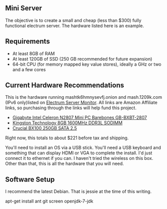 Mini Server
-----------

The objective is to create a small and cheap (less than $300) fully functional electrum server.
The hardware listed here is an example.


Requirements
------------

 * At least 8GB of RAM
 * At least 120GB of SSD (250 GB recommended for future expansion)
 * 64-bit CPU (for memory mapped key value stores), ideally a GHz or two and a few cores

Current Hardware Recommendations
--------------------------------

This is the hardware running mashtk6hmnysevfj.onion and mash.1209k.com (IPv6 only)listed on 
[Electrum Server Monitor](https://1209k.com/bitcoin-eye/ele.php).
All links are Amazon Affiliate links, so purchasing through the links will help fund this project.

 * [Gigabyte Intel Celeron N2807 Mini PC Barebones GB-BXBT-2807](http://amzn.to/1kIEPB7)
 * [Kingston Technology 8GB 1600MHz DDR3L SODIMM](http://amzn.com/B00CQ35HBQ?tag=1209k-20)
 * [Crucial BX100 250GB SATA 2.5](http://amzn.to/1Mfee4M)

Right now, this totals to about $221 before tax and shipping.

You'll need to install an OS via a USB stick.  You'll need a USB keyboard and something that can display
HDMI or VGA to complete the install.  I'd just connect it to ethernet if you can.  I haven't tried the 
wireless on this box.  Other than that, this is all the hardware that you will need.

Software Setup
--------------

I recommend the latest Debian.  That is jessie at the time of this writing.

apt-get install ant git screen openjdk-7-jdk


